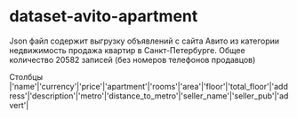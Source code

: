 # dataset-avito-apartment

Json файл содержит выгрузку объявлений с сайта Авито из категории недвижимость продажа квартир в Санкт-Петербурге.
Общее количество 20582 записей (без номеров телефонов продавцов)

Столбцы
|'name'|'currency'|'price'|'apartment'|'rooms'|'area'|'floor'|'total_floor'|'address'|'description'|'metro'|'distance_to_metro'|'seller_name'|'seller_pub'|'advert'|
